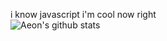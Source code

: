 i know javascript i'm cool now right  
![Aeon's github stats](https://github-readme-stats.vercel.app/api?username=KineticAeon&count_private=true&theme=github_dark)
